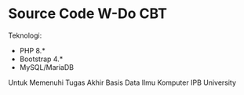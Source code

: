 # Source Code W-Do CBT

Teknologi:
- PHP 8.*
- Bootstrap 4.*
- MySQL/MariaDB

Untuk Memenuhi Tugas Akhir Basis Data Ilmu Komputer IPB University